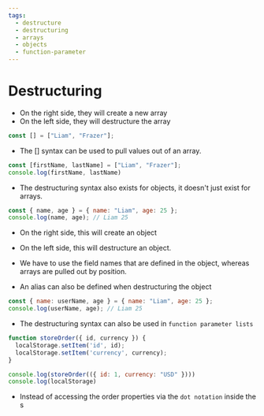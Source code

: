 ```yaml
---
tags:
  - destructure
  - destructuring
  - arrays
  - objects
  - function-parameter
---
```

# Destructuring

* On the right side, they will create a new array
* On the left side, they will destructure the array
```js
const [] = ["Liam", "Frazer"];
```

* The [] syntax can be used to pull values out of an array.

```js
const [firstName, lastName] = ["Liam", "Frazer"];
console.log(firstName, lastName)
```

* The destructuring syntax also exists for objects, it doesn't just exist for arrays.

```js
const { name, age } = { name: "Liam", age: 25 };
console.log(name, age); // Liam 25
```
* On the right side, this will create an object
* On the left side, this will destructure an object.
* We have to use the field names that are defined in the object, whereas arrays are pulled out by position.

* An alias can also be defined when destructuring the object

```js
const { name: userName, age } = { name: "Liam", age: 25 };
console.log(userName, age); // Liam 25
```

* The destructuring syntax can also be used in `function parameter lists`
```js
function storeOrder({ id, currency }) {
  localStorage.setItem('id', id);
  localStorage.setItem('currency', currency);
}

console.log(storeOrder(({ id: 1, currency: "USD" })))
console.log(localStorage)
```

* Instead of accessing the order properties via the `dot notation` inside the s



